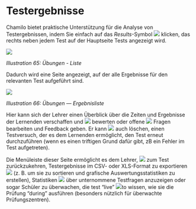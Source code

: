 # Testergebnisse

Chamilo bietet praktische Unterstützung für die Analyse von Testergebnissen, indem Sie einfach auf das _Results_-Symbol ![](../../.gitbook/assets/graphics156.png) klicken, das rechts neben jedem Test auf der Hauptseite Tests angezeigt wird.

![](../../.gitbook/assets/graphics161.png)

_Illustration 65: Übungen - Liste_

Dadurch wird eine Seite angezeigt, auf der alle Ergebnisse für den relevanten Test aufgeführt sind.

![](../../.gitbook/assets/graphics162.png)

_Illustration 66: Übungen — Ergebnisliste_

Hier kann sich der Lehrer einen Überblick über die Zeiten und Ergebnisse der Lernenden verschaffen und ![](../../.gitbook/assets/graphics160.png) bewerten oder offene ![](../../.gitbook/assets/graphics163.png) Fragen bearbeiten und Feedback geben. Er kann ![](../../.gitbook/assets/graphics164.png) auch löschen, einen Testversuch, der es dem Lernenden ermöglicht, den Test erneut durchzuführen \(wenn es einen triftigen Grund dafür gibt, zB ein Fehler im Test aufgetreten\).

Die Menüleiste dieser Seite ermöglicht es dem Lehrer, ![](../../.gitbook/assets/graphics165.png) zum Test zurückzukehren, Testergebnisse im CSV- oder XLS-Format zu exportieren ![](../../.gitbook/assets/graphics166.png) \(z. B. um sie zu sortieren und grafische Auswertungsstatistiken zu erstellen\), Statistiken ![](../../.gitbook/assets/graphics169.png) über unternommene Testfragen anzuzeigen oder sogar Schüler zu überwachen, die test “live” ![](../../.gitbook/assets/graphics168.png)to wissen, wie sie die Prüfung “during” ausführen \(besonders nützlich für überwachte Prüfungszentren\).

